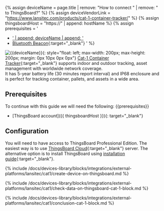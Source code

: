 {% assign deviceName = page.title | remove: "How to connect " | remove: " to ThingsBoard?" %}
{% assign deviceVendorLink = "https://www.lansitec.com/products/cat-1-container-tracker/" %}
{% assign thingsboardHost = "https://" | append: hostName %}
{% assign prerequisites = '
- <a href="' | append: deviceVendorLink | append: '" target="_blank">' | append: deviceName | append: '</a>
- [Bluetooth Beacon](https://www.lansitec.com/products/bluetooth-beacon/){:target="_blank"}
'
%}

![{{deviceName}}](/images/devices-library/{{page.deviceImageFileName}}){: style="float: left; max-width: 200px; max-height: 200px; margin: 0px 10px 0px 0px"}
[Cat-1 Container Tracker]({{deviceVendorLink}}){:target="_blank"} supports indoor and outdoor tracking, asset management with worldwide network coverage.<br>
It has 5-year battery life (30 minutes report interval) and IP68 enclosure and is perfect for tracking container, pallets, and assets in a wide area.<br>

## Prerequisites

To continue with this guide we will need the following:
{{prerequisites}}
- [ThingsBoard account]({{ thingsboardHost }}){: target="_blank"}

## Configuration

You will need to have access to ThingsBoard Professional Edition. The easiest way is to use [ThingsBoard Cloud](https://docs.sensef.ru/installations/choose-region/){:target="_blank"} server.
The alternative option is to install ThingsBoard using [installation guide](/docs/user-guide/install/pe/installation-options/){:target="_blank"}.

{% include /docs/devices-library/blocks/integrations/external-platforms/lansitec/cat1/create-device-on-thingsboard.md %}

{% include /docs/devices-library/blocks/integrations/external-platforms/lansitec/cat1/check-data-on-thingsboard-cat-1-block.md %}

{% include /docs/devices-library/blocks/integrations/external-platforms/lansitec/cat1/conclusion-cat-1-block.md %}